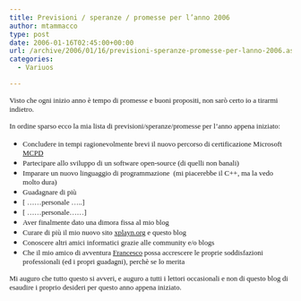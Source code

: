 ```yaml
---
title: Previsioni / speranze / promesse per l’anno 2006
author: mtammacco
type: post
date: 2006-01-16T02:45:00+00:00
url: /archive/2006/01/16/previsioni-speranze-promesse-per-lanno-2006.aspx
categories:
  - Variuos

---
```

<font face="Verdana" size="2">Visto che ogni inizio anno è tempo di promesse e buoni propositi, non sarò certo io a tirarmi indietro.</font>

<font face="Verdana" size="2">In ordine sparso ecco la mia lista di previsioni/speranze/promesse per l&#8217;anno appena iniziato:</font>

  * <font face="Verdana" size="2">Concludere in tempi ragionevolmente brevi il nuovo percorso di certificazione Microsoft <a href="http://www.microsoft.com/learning/mcp/mcpd/">MCPD</a></font> 
  * <font face="Verdana" size="2">Partecipare allo sviluppo di un software open-source (di quelli non banali)</font> 
  * <font face="Verdana" size="2">Imparare un nuovo linguaggio di programmazione  (mi piacerebbe il C++, ma la vedo molto dura)</font> 
  * <font face="Verdana" size="2">Guadagnare di più </font> 
  * <font face="Verdana" size="2">[ &#8230;&#8230;personale &#8230;..]</font> 
  * <font face="Verdana" size="2">[ &#8230;&#8230;personale&#8230;&#8230;]</font> 
  * <font face="Verdana" size="2">Aver finalmente dato una dimora fissa al mio blog</font> 
  * <font face="Verdana" size="2">Curare di più il mio nuovo sito <a href="http://www.xplayn.org">xplayn.org</a> e questo blog</font> 
  * <font face="Verdana" size="2">Conoscere altri amici informatici grazie alle community e/o blogs</font> 
  * <font face="Verdana" size="2">Che il mio amico di avventura <a href="http://www.xplayn.org/cs/blogs/francesco">Francesco</a> possa accrescere le proprie soddisfazioni professionali (ed i propri guadagni), perchè se lo merita</font>

<font face="Verdana" size="2">Mi auguro che tutto questo si avveri, e auguro a tutti i lettori occasionali e non di questo blog di esaudire i proprio desideri per questo anno appena iniziato.</font>